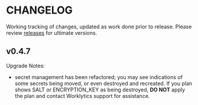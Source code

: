 # CHANGELOG

Working tracking of changes, updated as work done prior to release.  Please review [releases](https://github.com/Worklytics/psoxy/releases) for ultimate versions.


## v0.4.7

Upgrade Notes:
  - secret management has been refactored; you may see indications of some secrets being moved, or
    even destroyed and recreated. If you plan shows SALT or ENCRYPTION_KEY as being destroyed, 
    **DO NOT** apply the plan and contact Worklytics support for assistance.


